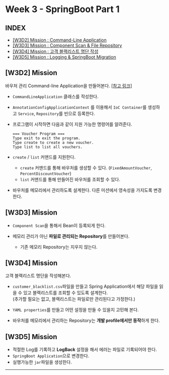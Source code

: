 # Week 3 - SpringBoot Part 1

## INDEX

- [[W3D2] Mission : Command-Line Application](#3w2d-mission)
- [[W3D3] Mission : Component Scan & File Repository](#3w3d-mission)
- [[W3D4] Mission : 고객 블랙리스트 명단 작성](#3w4d-mission)
- [[W3D5] Mission : Logging & SpringBoot Migration](#3w5d-mission)
  <br/>

## [W3D2] Mission

바우처 관리 Command-line Application을 만들어본다. [[참고 링크]](https://dzone.com/articles/interactive-console-applications-in-java)

- `CommandLineApplication` 클래스를 작성한다.
- `AnnotationConfigApplicationContext` 를 이용해서 `IoC Container`를 생성하고 `Service`, `Repository`를 빈으로 등록한다.
- 프로그램이 시작하면 다음과 같이 지원 가능한 명령어를 알려준다.
  ```
  === Voucher Program ===
  Type exit to exit the program.
  Type create to create a new voucher.
  Type list to list all vouchers.
  ```

- `create` / `list` 커맨드를 지원한다.
    - `create` 커맨드를 통해 바우처를 생성할 수 있다. (`FixedAmountVoucher`, `PercentDiscountVoucher`)
    - `list` 커맨드를 통해 만들어진 바우처를 조회할 수 있다.
- 바우처를 메모리에서 관리하도록 설계한다. 다른 미션에서 영속성을 가지도록 변경한다.
  <br/>

## [W3D3] Mission

- `Component Scan`을 통해서 Bean이 등록되게 한다.

- 메모리 관리가 아닌 **파일로 관리되는 Repository**를 만들어본다.
    - 기존 메모리 Repository는 지우지 않는다.
      <br/>

## [W3D4] Mission

고객 블랙리스트 명단을 작성해본다.

- `customer_blacklist.csv`파일을 만들고 Spring Application에서 해당 파일을 읽을 수 있고 블랙리스트를 조회할 수 있도록 설계한다.  
  (추가할 필요는 없고, 블랙리스트는 파일로만 관리된다고 가정한다.)

- `YAML properties`를 만들고 어떤 설정을 만들 수 있을지 고민해 본다.
- 바우처를 메모리에서 관리하는 Repository는 **개발 profile에서만 동작**하게 한다.
  <br/>

## [W3D5] Mission

- 적절한 Log를 기록하고 **LogBack** 설정을 해서 에러는 파일로 기록되어야 한다.
- `SpringBoot Application`으로 변경한다.
- 실행가능한 `jar`파일을 생성한다.

___
